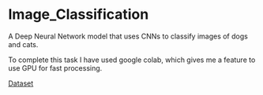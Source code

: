 # Image_Classification
A Deep Neural Network model that uses CNNs to classify images of dogs and cats.

To complete this task I have used google colab, which gives me a feature to use GPU for fast processing.

[Dataset](https://www.kaggle.com/c/dogs-vs-cats) 
    
